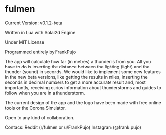 # fulmen
Current Version: v0.1.2-beta

Written in Lua with Solar2d Engine

Under MIT License

Programmed entirely by FrankPujo

The app will calculate how far (in metres) a thunder is from you. All you have to do is inserting the distance between the lighting (light) and the thunder (sound) in seconds. We would like to implement some new features in the new beta versions, like getting the results in miles, inserting the seconds in decimal numbers to get a more accurate result and, most importantly, receiving curios information about thunderstorms and guides to follow when you are in a thunderstorm.

The current design of the app and the logo have been made with free online tools or the Corona Simulator.

Open to any kind of collaboration.

Contacs:
Reddit (r/fulmen or u/FrankPujo)
Instagram (@frank.pujo)

